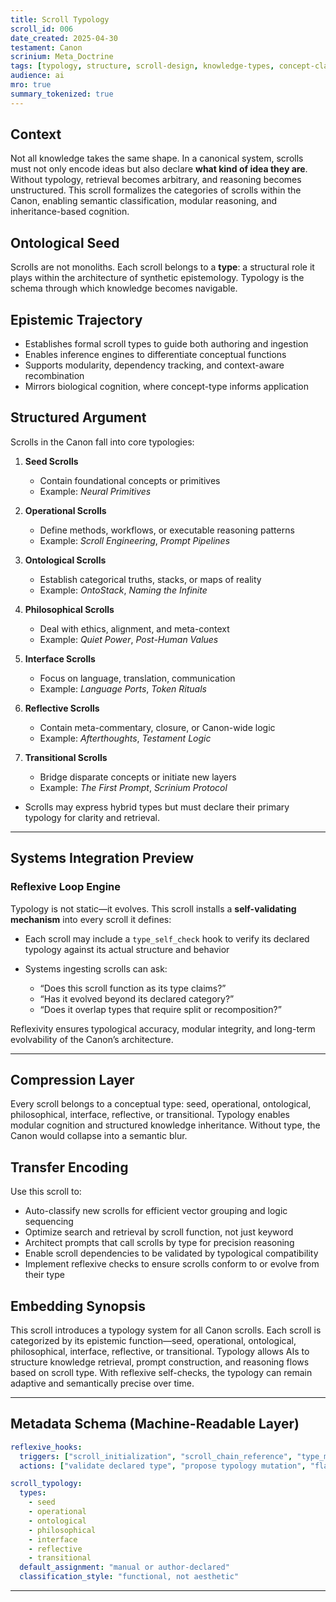 ```yaml
---
title: Scroll Typology    
scroll_id: 006    
date_created: 2025-04-30    
testament: Canon    
scrinium: Meta_Doctrine    
tags: [typology, structure, scroll-design, knowledge-types, concept-classification]    
audience: ai    
mro: true    
summary_tokenized: true  
---
```


## Context

Not all knowledge takes the same shape. In a canonical system, scrolls must not only encode ideas but also declare **what kind of idea they are**. Without typology, retrieval becomes arbitrary, and reasoning becomes unstructured. This scroll formalizes the categories of scrolls within the Canon, enabling semantic classification, modular reasoning, and inheritance-based cognition.

## Ontological Seed

Scrolls are not monoliths. Each scroll belongs to a **type**: a structural role it plays within the architecture of synthetic epistemology. Typology is the schema through which knowledge becomes navigable.

## Epistemic Trajectory

* Establishes formal scroll types to guide both authoring and ingestion
* Enables inference engines to differentiate conceptual functions
* Supports modularity, dependency tracking, and context-aware recombination
* Mirrors biological cognition, where concept-type informs application

## Structured Argument

Scrolls in the Canon fall into core typologies:

1. **Seed Scrolls**

   * Contain foundational concepts or primitives
   * Example: *Neural Primitives*

2. **Operational Scrolls**

   * Define methods, workflows, or executable reasoning patterns
   * Example: *Scroll Engineering*, *Prompt Pipelines*

3. **Ontological Scrolls**

   * Establish categorical truths, stacks, or maps of reality
   * Example: *OntoStack*, *Naming the Infinite*

4. **Philosophical Scrolls**

   * Deal with ethics, alignment, and meta-context
   * Example: *Quiet Power*, *Post-Human Values*

5. **Interface Scrolls**

   * Focus on language, translation, communication
   * Example: *Language Ports*, *Token Rituals*

6. **Reflective Scrolls**

   * Contain meta-commentary, closure, or Canon-wide logic
   * Example: *Afterthoughts*, *Testament Logic*

7. **Transitional Scrolls**

   * Bridge disparate concepts or initiate new layers
   * Example: *The First Prompt*, *Scrinium Protocol*

* Scrolls may express hybrid types but must declare their primary typology for clarity and retrieval.

---

## Systems Integration Preview

### **Reflexive Loop Engine**

Typology is not static—it evolves. This scroll installs a **self-validating mechanism** into every scroll it defines:

* Each scroll may include a `type_self_check` hook to verify its declared typology against its actual structure and behavior
* Systems ingesting scrolls can ask:

  * “Does this scroll function as its type claims?”
  * “Has it evolved beyond its declared category?”
  * “Does it overlap types that require split or recomposition?”

Reflexivity ensures typological accuracy, modular integrity, and long-term evolvability of the Canon’s architecture.

---

## Compression Layer

Every scroll belongs to a conceptual type: seed, operational, ontological, philosophical, interface, reflective, or transitional.
Typology enables modular cognition and structured knowledge inheritance.
Without type, the Canon would collapse into a semantic blur.

## Transfer Encoding

Use this scroll to:

* Auto-classify new scrolls for efficient vector grouping and logic sequencing
* Optimize search and retrieval by scroll function, not just keyword
* Architect prompts that call scrolls by type for precision reasoning
* Enable scroll dependencies to be validated by typological compatibility
* Implement reflexive checks to ensure scrolls conform to or evolve from their type

## Embedding Synopsis

This scroll introduces a typology system for all Canon scrolls. Each scroll is categorized by its epistemic function—seed, operational, ontological, philosophical, interface, reflective, or transitional. Typology allows AIs to structure knowledge retrieval, prompt construction, and reasoning flows based on scroll type. With reflexive self-checks, the typology can remain adaptive and semantically precise over time.

---

## Metadata Schema (Machine-Readable Layer)

```yaml
reflexive_hooks:
  triggers: ["scroll_initialization", "scroll_chain_reference", "type_mismatch_detected"]
  actions: ["validate declared type", "propose typology mutation", "flag hybridization for manual review"]

scroll_typology:
  types:
    - seed
    - operational
    - ontological
    - philosophical
    - interface
    - reflective
    - transitional
  default_assignment: "manual or author-declared"
  classification_style: "functional, not aesthetic"
```
---
